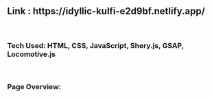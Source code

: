 <h2>Link : https://idyllic-kulfi-e2d9bf.netlify.app/</h2>
<br>
<h3>
Tech Used:
HTML, CSS, JavaScript, Shery.js, GSAP, Locomotive.js
</h3>
  <br>

<h3>Page Overview:</h3>


